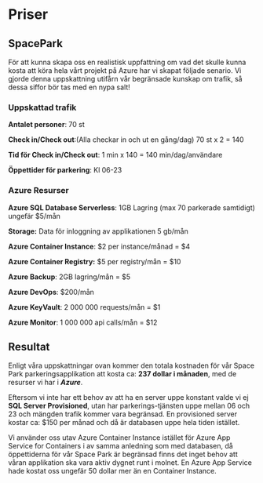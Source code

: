 # Priser

## SpacePark

För att kunna skapa oss en realistisk uppfattning om vad det skulle kunna kosta att köra hela vårt projekt på Azure har vi skapat följade senario. Vi gjorde denna uppskattning utifårn vår begränsade kunskap om trafik, så dessa siffor bör tas med en nypa salt!

### Uppskattad trafik

**Antalet personer**: 70 st

**Check in/Check out**:(Alla checkar in och ut en gång/dag) 70 st x 2 = 140

**Tid för Check in/Check out**: 1 min x 140 = 140 min/dag/användare

**Öppettider för parkering**: Kl 06-23

### Azure Resurser

**Azure SQL Database Serverless**: 1GB Lagring (max 70 parkerade samtidigt) ungefär $5/mån

**Storage:** Data för inloggning av applikationen 5 gb/mån

**Azure Container Instance**: $2 per instance/månad = $4

**Azure Container Registry:** $5 per registry/mån = $10

**Azure Backup**: 2GB lagring/mån = $5

**Azure DevOps**: $200/mån

**Azure KeyVault**: 2 000 000 requests/mån = $1

**Azure Monitor**: 1 000 000 api calls/mån = $12



## Resultat

Enligt våra uppskattningar ovan kommer den totala kostnaden för vår Space Park parkeringsapplikation att kosta ca: **237 dollar i månaden**, med de resurser vi har i ***Azure***. 

Eftersom vi inte har ett behov av att ha en server uppe konstant valde vi ej **SQL Server Provisioned**, utan har parkerings-tjänsten uppe mellan 06 och 23 och mängden trafik kommer vara begränsad. En provisioned server kostar ca: $150 per månad och då är databasen uppe hela tiden istället.

Vi använder oss utav Azure Container Instance istället för Azure App Service for Containers i av samma anledning som med databasen, då öppettiderna för vår Space Park är begränsad finns det inget behov att våran applikation ska vara aktiv dygnet runt i molnet. En Azure App Service hade kostat oss ungefär 50 dollar mer än en Container Instance.
